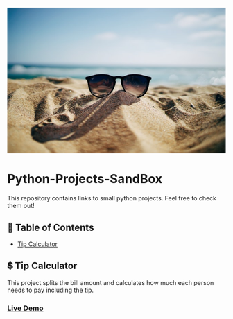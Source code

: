 ![](https://github.com/nareshribabu/Python-Projects-SandBox/blob/main/sandbox.jpg)
# Python-Projects-SandBox
This repository contains links to small python projects. Feel free to check them out!

## 📝 Table of Contents
- [Tip Calculator](https://github.com/nareshribabu/Python-Projects-SandBox/blob/main/README.md#-tip-calculator)

## 💲 Tip Calculator
This project splits the bill amount and calculates how much each person needs to pay including the tip.
### [Live Demo](https://repl.it/@DollyShah1/tip-calculator?embed=1&output=1#main.py)

